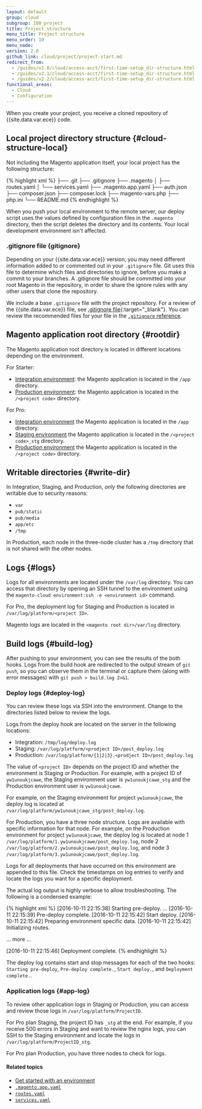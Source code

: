 ```yaml
---
layout: default
group: cloud
subgroup: 100_project
title: Project structure
menu_title: Project structure
menu_order: 10
menu_node:
version: 2.0
github_link: cloud/project/project-start.md
redirect_from:
  - /guides/v2.0/cloud/access-acct/first-time-setup_dir-structure.html
  - /guides/v2.1/cloud/access-acct/first-time-setup_dir-structure.html
  - /guides/v2.2/cloud/access-acct/first-time-setup_dir-structure.html
functional_areas:
  - Cloud
  - Configuration
---
```


When you create your project, you receive a cloned repository of {{site.data.var.ece}} code.

## Local project directory structure {#cloud-structure-local}
Not including the Magento application itself, your local project has the following structure:

{% highlight xml %}
├── .git
├── .gitignore
├── .magento
│   ├── routes.yaml
│   └── services.yaml
├── .magento.app.yaml
├── auth.json
├── composer.json
├── composer.lock
├── magento-vars.php
├── php.ini
└── README.md
{% endhighlight %}

<div class="bs-callout bs-callout-info" id="info">
  <p>When you push your local environment to the remote server, our deploy script uses the values defined by configuration files in the <code>.magento</code> directory, then the script deletes the directory and its contents. Your local development environment isn't affected.</p>
</div>

### .gitignore file {gitignore}
Depending on your {{site.data.var.ece}} version, you may need different information added to or commented out in your `.gitignore` file. Git uses this file to determine which files and directories to ignore, before you make a commit to your branches. A .gitignore file should be committed into your root Magento in the repository, in order to share the ignore rules with any other users that clone the repository.

We include a base `.gitignore` file with the project repository. For a review of the {{site.data.var.ece}} file, see [.gitignore file](https://github.com/magento/magento-cloud/blob/master/.gitignore){:target="\_blank"}. You can review the recommended files for your file in the [`.gitignore` reference](http://devdocs.magento.com/guides/v2.2/config-guide/prod/config-reference-gitignore.html).

## Magento application root directory {#rootdir}
The Magento application root directory is located in different locations depending on the environment.

For Starter:

* [Integration environment]({{page.baseurl}}cloud/basic-information/starter-architecture.html#cloud-arch-int): the Magento application is located in the `/app` directory.
* [Production environment]({{page.baseurl}}cloud/basic-information/starter-architecture.html#cloud-arch-prod): the Magento application is located in the `/<project code>` directory.

For Pro:

* [Integration environment]({{page.baseurl}}cloud/reference/discover-arch.html#cloud-arch-int) the Magento application is located in the `/app` directory.
* [Staging environment]({{page.baseurl}}cloud/reference/discover-arch.html#cloud-arch-stage) the Magento application is located in the `/<project code>_stg` directory.
* [Production environment]({{page.baseurl}}cloud/reference/discover-arch.html#cloud-arch-prod) the Magento application is located in the ` /<project code>` directory.

## Writable directories {#write-dir}
In Integration, Staging, and Production, *only* the following directories are writable due to security reasons:

*	`var`
*	`pub/static`
*	`pub/media`
*	`app/etc`
*	`/tmp`

<div class="bs-callout bs-callout-info" id="info">
  <p>In Production, each node in the three-node cluster has a <code>/tmp</code> directory that is not shared with the other nodes.</p>
</div>

## Logs {#logs}
Logs for all environments are located under the `/var/log` directory. You can access that directory by opening an SSH tunnel to the environment using the `magento-cloud environment:ssh -e <environment id>` command.

For Pro, the deployment log for Staging and Production is located in `/var/log/platform/<project ID>`.

Magento logs are located in the `<magento root dir>/var/log` directory.

## Build logs {#build-log}
After pushing to your environment, you can see the results of the both hooks. Logs from the build hook are redirected to the output stream of `git push`, so you can observe them in the terminal or capture them (along with error messages) with `git push > build.log 2>&1`.

### Deploy logs {#deploy-log}
You can review these logs via SSH into the environment. Change to the directories listed below to review the logs.

Logs from the deploy hook are located on the server in the following locations:

*	Integration: `/tmp/log/deploy.log`
*	Staging: `/var/log/platform/<prodject ID>/post_deploy.log`
*	Production: `/var/log/platform/{1|2|3}.<prodject ID>/post_deploy.log`

The value of `<project ID>` depends on the project ID and whether the environment is Staging or Production. For example, with a project ID of `yw1unoukjcawe`, the Staging environment user is `yw1unoukjcawe_stg` and the Production environment user is `yw1unoukjcawe`.

For example, on the Staging environment for project `yw1unoukjcawe`, the deploy log is located at `/var/log/platform/yw1unoukjcawe_stg/post_deploy.log`.

For Production, you have a three node structure. Logs are available with specific information for that node. For example, on the Production environment for project `yw1unoukjcawe`, the deploy log is located at node 1 `/var/log/platform/1.yw1unoukjcawe/post_deploy.log`, node 2 `/var/log/platform/2.yw1unoukjcawe/post_deploy.log`, and node 3 `/var/log/platform/3.yw1unoukjcawe/post_deploy.log`.

Logs for all deployments that have occurred on this environment are appended to this file. Check the timestamps on log entries to verify and locate the logs you want for a specific deployment.

The actual log output is highly verbose to allow troubleshooting. The following is a condensed example:

{% highlight xml %}
[2016-10-11 22:15:38] Starting pre-deploy.
...
[2016-10-11 22:15:39] Pre-deploy complete.
[2016-10-11 22:15:42] Start deploy.
[2016-10-11 22:15:42] Preparing environment specific data.
[2016-10-11 22:15:42] Initializing routes.

... more ...

[2016-10-11 22:15:46] Deployment complete.
{% endhighlight %}

The deploy log contains start and stop messages for each of the two hooks:
`Starting pre-deploy`, `Pre-deploy complete.`, `Start deploy.`, and `Deployment complete.`.

### Application logs {#app-log}
To review other application logs in Staging or Production, you can access and review those logs in `/var/log/platform/ProjectID`.

For Pro plan Staging, the project ID has `_stg` at the end. For example, if you receive 500 errors in Staging and want to review the nginx logs, you can SSH to the Staging environment and locate the logs in `/var/log/platform/ProjectID_stg`.

For Pro plan Production, you have three nodes to check for logs.

#### Related topics
*	[Get started with an environment]({{page.baseurl}}cloud/env/environments-start.html)
*	[`.magento.app.yaml`]({{page.baseurl}}cloud/project/project-conf-files_magento-app.html)
*	[`routes.yaml`]({{page.baseurl}}cloud/project/project-conf-files_routes.html)
*	[`services.yaml`]({{page.baseurl}}cloud/project/project-conf-files_services.html)
